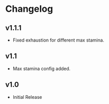 # Changelog

## v1.1.1
- Fixed exhaustion for different max stamina.

## v1.1
- Max stamina config added.

## v1.0
- Initial Release